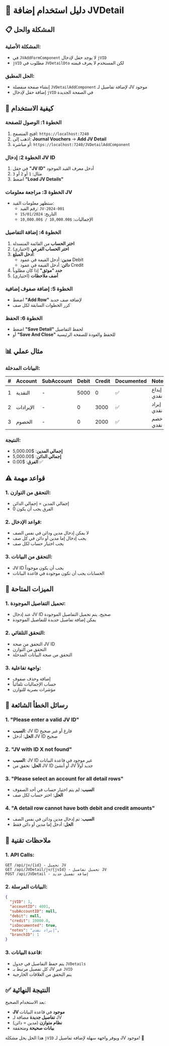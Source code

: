 # 🎯 دليل استخدام إضافة JVDetail

## 📋 المشكلة والحل

### المشكلة الأصلية:

- في `JVAddFormComponent` لا يوجد حقل لإدخال `jVID`
- `jVID` مطلوب في `JVDetailDto` لكن المستخدم لا يعرف قيمته

### الحل المطبق:

- إنشاء صفحة منفصلة `JVDetailAddComponent` لإضافة تفاصيل لـ JV موجود
- إضافة حقل لإدخال `jVID` في الصفحة الجديدة

## 🚀 كيفية الاستخدام

### الخطوة 1: الوصول للصفحة

1. افتح المتصفح: `https://localhost:7240`
2. اذهب إلى: **Journal Vouchers** → **Add JV Detail**
3. أو مباشرة: `https://localhost:7240/JVDetailAddComponent`

### الخطوة 2: إدخال JV ID

1. في حقل **"JV ID"** أدخل معرف القيد الموجود
2. مثال: `1` أو `2` أو `3`
3. اضغط **"Load JV Details"**

### الخطوة 3: مراجعة معلومات JV

- ستظهر معلومات القيد:
  - رقم القيد: `JV-2024-001`
  - التاريخ: `15/01/2024`
  - الإجماليات: `$10,000.00 / $10,000.00`

### الخطوة 4: إضافة التفاصيل

1. **اختر الحساب** من القائمة المنسدلة
2. **اختر الحساب الفرعي** (اختياري)
3. **أدخل المبلغ**:
   - **مدين**: أدخل القيمة في عمود Debit
   - **دائن**: أدخل القيمة في عمود Credit
4. **حدد "موثق"** إذا كان مطلوباً
5. **أضف ملاحظات** (اختياري)

### الخطوة 5: إضافة صفوف إضافية

- اضغط **"Add Row"** لإضافة صف جديد
- كرر الخطوات السابقة لكل صف

### الخطوة 6: الحفظ

- اضغط **"Save Detail"** لحفظ التفاصيل
- أو **"Save And Close"** للحفظ والعودة للصفحة الرئيسية

## 📊 مثال عملي

### البيانات المدخلة:

| #   | Account   | SubAccount | Debit | Credit | Documented | Notes      |
| --- | --------- | ---------- | ----- | ------ | ---------- | ---------- |
| 1   | النقدية   | -          | 5000  | 0      | ✅         | إيداع نقدي |
| 2   | الإيرادات | -          | 0     | 3000   | ✅         | إيراد نقدي |
| 3   | الخصوم    | -          | 0     | 2000   | ✅         | خصم نقدي   |

### النتيجة:

- **إجمالي المدين**: $5,000.00
- **إجمالي الدائن**: $5,000.00
- **الفرق**: $0.00 ✅

## ⚠️ قواعد مهمة

### 1. التحقق من التوازن:

- إجمالي المدين = إجمالي الدائن
- الفرق يجب أن يكون 0

### 2. قواعد الإدخال:

- لا يمكن إدخال مدين ودائن في نفس الصف
- يجب إدخال إما مدين أو دائن في كل صف
- يجب اختيار حساب لكل صف

### 3. التحقق من البيانات:

- JV ID يجب أن يكون موجوداً
- الحسابات يجب أن تكون موجودة في قاعدة البيانات

## 🔧 الميزات المتاحة

### 1. تحميل التفاصيل الموجودة:

- عند إدخال JV ID صحيح، يتم تحميل التفاصيل الموجودة
- يمكن إضافة تفاصيل جديدة للتفاصيل الموجودة

### 2. التحقق التلقائي:

- التحقق من صحة JV ID
- التحقق من التوازن
- التحقق من صحة البيانات المدخلة

### 3. واجهة تفاعلية:

- إضافة وحذف صفوف
- حساب الإجماليات تلقائياً
- مؤشرات بصرية للتوازن

## 🚨 رسائل الخطأ الشائعة

### 1. "Please enter a valid JV ID"

- **السبب**: JV ID فارغ أو غير صحيح
- **الحل**: أدخل JV ID صحيح

### 2. "JV with ID X not found"

- **السبب**: JV ID غير موجود في قاعدة البيانات
- **الحل**: تحقق من JV ID أو أنشئ JV جديد أولاً

### 3. "Please select an account for all detail rows"

- **السبب**: لم يتم اختيار حساب في أحد الصفوف
- **الحل**: اختر حساب لكل صف

### 4. "A detail row cannot have both debit and credit amounts"

- **السبب**: تم إدخال مدين ودائن في نفس الصف
- **الحل**: أدخل إما مدين أو دائن فقط

## 📝 ملاحظات تقنية

### 1. API Calls:

```
GET /api/jv/{id} - تحميل JV
GET /api/JVDetail/jv/{jvId} - تحميل تفاصيل JV
POST /api/JVDetail - إضافة تفصيل جديد
```

### 2. البيانات المرسلة:

```json
{
  "jVID": 1,
  "accountID": 4001,
  "subAccountID": null,
  "debit": null,
  "credit": 10000.0,
  "isDocumented": true,
  "notes": "إيراد نقدي",
  "branchID": 1
}
```

### 3. قاعدة البيانات:

- يتم حفظ التفاصيل في جدول `JVDetails`
- كل تفصيل مرتبط بـ JV عبر `JVID`
- يتم التحقق من العلاقات الخارجية

## ✅ النتيجة النهائية

بعد الاستخدام الصحيح:

- **JV موجود** في قاعدة البيانات
- **تفاصيل جديدة** مضافة لـ JV
- **نظام متوازن** (مدين = دائن)
- **بيانات صحيحة** ومتحققة

هذا الحل يحل مشكلة `jVID` ويوفر واجهة سهلة لإضافة تفاصيل لـ JV موجود! 🎯
